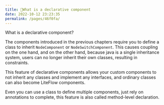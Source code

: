 ```yaml
---
title: 🥭What is a declarative component
date: 2022-10-12 23:23:35
permalink: /pages/46f0fa/
---
```


What is a declarative component?

The components introduced in the previous chapters require you to define a class to inherit `NodeComponent` or `NodeSwitchComponent`. This causes coupling on the one hand, and on the other hand, because java is a single inheritance system, users can no longer inherit their own classes, resulting in constraints.

This feature of declarative components allows your custom components to not inherit any classes and implement any interfaces, and ordinary classes can also become LiteFlow components.

Even you can use a class to define multiple components, just rely on annotations to complete, this feature is also called method-level declaration.